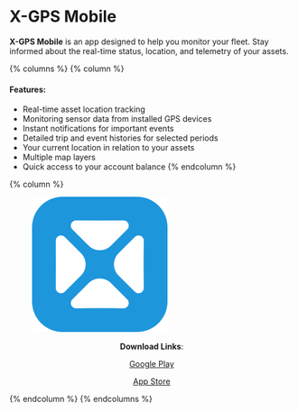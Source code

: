 # X-GPS Mobile

**X-GPS Mobile** is an app designed to help you monitor your fleet. Stay informed about the real-time status, location, and telemetry of your assets.

{% columns %}
{% column %}
#### **Features:**

* Real-time asset location tracking
* Monitoring sensor data from installed GPS devices
* Instant notifications for important events
* Detailed trip and event histories for selected periods
* Your current location in relation to your assets
* Multiple map layers
* Quick access to your account balance
{% endcolumn %}

{% column %}
<figure><img src="../../../.gitbook/assets/Untitled.svg" alt=""><figcaption></figcaption></figure>

<p align="center"><strong>Download Links</strong>:</p>

<p align="center"><a href="https://play.google.com/store/apps/details?id=com.squaregps.xgps.mobile">Google Play</a></p>

<p align="center"><a href="https://apps.apple.com/us/app/x-gps-mobile/id6739621705">App Store</a></p>
{% endcolumn %}
{% endcolumns %}
